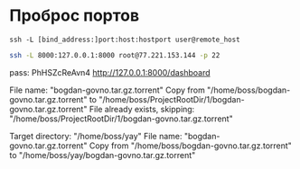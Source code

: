 # Проброс портов

`ssh -L [bind_address:]port:host:hostport user@remote_host`

```bash
ssh -L 8000:127.0.0.1:8000 root@77.221.153.144 -p 22
```

pass: PhHSZcReAvn4
http://127.0.0.1:8000/dashboard

File name: "bogdan-govno.tar.gz.torrent"
Copy from "/home/boss/bogdan-govno.tar.gz.torrent" to "/home/boss/ProjectRootDir/1/bogdan-govno.tar.gz.torrent"
File already exists, skipping: "/home/boss/ProjectRootDir/1/bogdan-govno.tar.gz.torrent"

Target directory: "/home/boss/yay"
File name: "bogdan-govno.tar.gz.torrent"
Copy from "/home/boss/bogdan-govno.tar.gz.torrent" to "/home/boss/yay/bogdan-govno.tar.gz.torrent"

